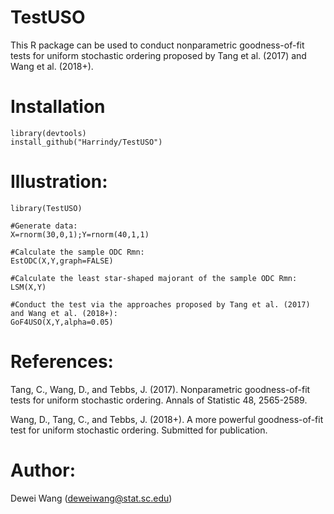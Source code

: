 # TestUSO

This R package can be used to conduct nonparametric goodness-of-fit tests for uniform stochastic ordering proposed by Tang et al. (2017) and Wang et al. (2018+).

# Installation

    library(devtools)
    install_github("Harrindy/TestUSO") 

# Illustration:

    library(TestUSO)
    
    #Generate data:
    X=rnorm(30,0,1);Y=rnorm(40,1,1)  

    #Calculate the sample ODC Rmn:
    EstODC(X,Y,graph=FALSE)    

    #Calculate the least star-shaped majorant of the sample ODC Rmn:
    LSM(X,Y) 

    #Conduct the test via the approaches proposed by Tang et al. (2017) and Wang et al. (2018+):
    GoF4USO(X,Y,alpha=0.05) 

# References:

Tang, C., Wang, D., and Tebbs, J. (2017). Nonparametric goodness-of-fit tests for uniform stochastic ordering. Annals of Statistic 48, 2565-2589.

Wang, D., Tang, C., and Tebbs, J. (2018+). A more powerful goodness-of-fit test for uniform stochastic ordering. Submitted for publication.

# Author:
Dewei Wang (deweiwang@stat.sc.edu)
